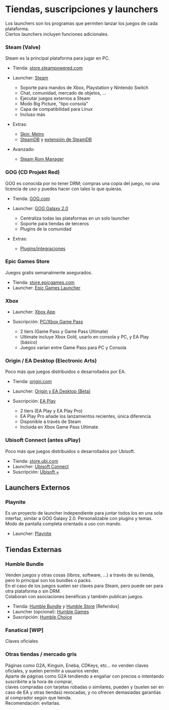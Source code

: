 # Tiendas, suscripciones y launchers  
Los launchers son los programas que permiten lanzar los juegos de cada plataforma.  
Ciertos launchers incluyen funciones adicionales.  

### Steam  (Valve)
Steam es la principal plataforma para jugar en PC.

- Tienda: [store.steampowered.com](https://store.steampowered.com)  
- Launcher: [Steam](https://store.steampowered.com/about/)  

    - Soporte para mandos de Xbox, Playstation y Nintendo Switch
    - Chat, comunidad, mercado de objetos, ...
    - Ejecutar juegos externos a Steam
    - Modo Big Picture, "tipo consola"
    - Capa de compatibilidad para Linux
    - Incluso más

- Extras:

    - [Skin: Metro](https://steamcommunity.com/groups/metroskin/discussions/0/141136086931804907/)
    - [SteamDB](https://steamdb.info/sales/?min_discount=0&min_rating=0&cc=eu) y [extensión de SteamDB](https://steamdb.info/extension/)

- Avanzado:

    - [Steam Rom Manager](https://steamgriddb.github.io/steam-rom-manager/)

### GOG  (CD Projekt Red)
GOG es conocida por no tener DRM; compras una copia del juego, no una licencia de uso y puedes hacer con tales lo que quieras.  

- Tienda: [GOG.com](https://gog.com)
- Launcher: [GOG Galaxy 2.0](https://www.gog.com/galaxy)

    - Centraliza todas las plataformas en un solo launcher
    - Soporte para tiendas de terceros
    - Plugins de la comunidad

- Extras: 

    - [Plugins/integraciones](https://github.com/borger/scoop-galaxy-integrations)

### Epic Games Store
Juegos gratis semanalmente asegurados.  

- Tienda: [store.epicgames.com](https://store.epicgames.com/es-ES/)
- Launcher: [Epic Games Launcher](https://store.epicgames.com/es-ES/download)

### Xbox

- Launcher: [Xbox App](https://apps.microsoft.com/store/detail/xbox/9MV0B5HZVK9Z?hl=es-es&gl=ES)
- Suscripción: [PC/Xbox Game Pass](https://www.xbox.com/es-MX/xbox-game-pass/pc-game-pass)

    - 2 tiers (Game Pass y Game Pass Ultimate)
    - Ultimate incluye Xbox Gold, usarlo en consola y PC, y EA Play (básico)
    - Juegos varían entre Game Pass para PC y Consola

### Origin / EA Desktop (Electronic Arts)
Poco más que juegos distribuidos o desarrollados por EA.  

- Tienda: [origin.com](https://www.origin.com/esp/es-es/store#%2Fstore)
- Launcher: [Origin y EA Desktop (Beta)](https://www.origin.com/deu/es-es/store/download)
- Suscripción: [EA Play](https://www.origin.com/esp/es-es/store/ea-play)

    - 2 tiers (EA Play y EA Play Pro)
    - EA Play Pro añade los lanzamientos recientes, única diferencia
    - Disponible a través de Steam
    - Incluida en Xbox Game Pass Ultimate

### Ubisoft Connect (antes uPlay)
Poco más que juegos distribuidos o desarrollados por Ubisoft.

- Tienda: [store.ubi.com](https://store.ubi.com/es/home)
- Launcher: [Ubisoft Connect](https://ubisoftconnect.com/es-ES/)
- Suscripción: [Ubisoft +](https://plus.ubisoft.com/es-es/)

## Launchers Externos

### Playnite
Es un proyecto de launcher independiente para juntar todos los en una sola interfaz, similar a GOG Galaxy 2.0.
Personalizable con plugins y temas. Modo de pantalla completa orientado a uso con mando.  

- Launcher: [Playnite](https://playnite.link/)

## Tiendas Externas

### Humble Bundle
Venden juegos y otras cosas (libros, software, ...) a través de su tienda, pero lo principal son los bundles o packs.  
En el caso de los juegos suelen ser claves para Steam, pero puede ser para otra plataforma o sin DRM.  
Colaboran con asociaciones benéficas y también publican juegos.  

- Tienda: [Humble Bundle](https://www.humblebundle.com/?partner=linx_esp) y [Humble Store](https://www.humblebundle.com/store?partner=linx_esp) [Referidos]
- Launcher (opcional): [Humble Games](https://www.humblebundle.com/membership/collection?hmb_source=navbar)
- Suscripción: [Humble Choice](https://www.humblebundle.com/membership?partner=linx_esp)
  
### Fanatical [WIP]
Claves oficiales

### Otras tiendas / mercado gris
Páginas como G2A, Kinguin, Eneba, CDKeys, etc... no venden claves oficiales, y suelen permitir a usuarios vender.  
Aparte de páginas como G2A tendiendo a engañar con precios o intentando suscribirte a la hora de comprar,  
claves compradas con tarjetas robadas o similares, pueden y (suelen ser en caso de EA y otras tiendas) revocadas, y no ofrecen demasiadas garantías al comprador según que tienda.  
Recomendación: evitarlas.
